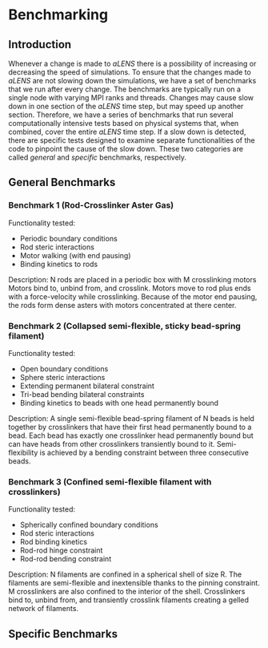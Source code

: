 # Benchmarking

## Introduction

Whenever a change is made to _aLENS_ there is a possibility of increasing or decreasing the speed of simulations. To ensure that the changes made to _aLENS_ are not slowing down the simulations, we have a set of benchmarks that we run after every change. The benchmarks are typically run on a single node with varying MPI ranks and threads. Changes may cause slow down in one section of the _aLENS_ time step, but may speed up another section. Therefore, we have a series of benchmarks that run several computationally intensive tests based on physical systems that, when combined, cover the entire _aLENS_ time step. If a slow down is detected, there are specific tests designed to examine separate functionalities of the code to pinpoint the cause of the slow down. These two categories are called _general_ and _specific_ benchmarks, respectively.

## General Benchmarks

### Benchmark 1 (Rod-Crosslinker Aster Gas)

Functionality tested:

- Periodic boundary conditions
- Rod steric interactions
- Motor walking (with end pausing)
- Binding kinetics to rods

Description: N rods are placed in a periodic box with M crosslinking motors Motors bind to, unbind from, and crosslink. Motors move to rod plus ends with a force-velocity while crosslinking. Because of the motor end pausing, the rods form dense asters with motors concentrated at there center.

### Benchmark 2 (Collapsed semi-flexible, sticky bead-spring filament)

Functionality tested:

- Open boundary conditions
- Sphere steric interactions
- Extending permanent bilateral constraint
- Tri-bead bending bilateral constraints
- Binding kinetics to beads with one head permanently bound

Description: A single semi-flexible bead-spring filament of N beads is held together by crosslinkers that have their first head permanently bound to a bead. Each bead has exactly one crosslinker head permanently bound but can have heads from other crosslinkers transiently bound to it. Semi-flexibility is achieved by a bending constraint between three consecutive beads.

### Benchmark 3 (Confined semi-flexible filament with crosslinkers)

Functionality tested:

- Spherically confined boundary conditions
- Rod steric interactions
- Rod binding kinetics
- Rod-rod hinge constraint
- Rod-rod bending constraint

Description: N filaments are confined in a spherical shell of size R. The filaments are semi-flexible and inextensible thanks to the pinning constraint. M crosslinkers are also confined to the interior of the shell. Crosslinkers bind to, unbind from, and transiently crosslink filaments creating a gelled network of filaments.

## Specific Benchmarks
